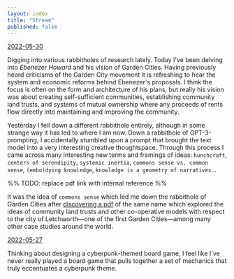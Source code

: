 ```yaml
---
layout: index
title: "Stream"
published: false
---
```


<a href="#" name="2022-05-30">2022-05-30</a><br>

Digging into various rabbitholes of research lately. Today I've been delving into *Ebenezer Howard* and his vision of Garden Cities. Having previously heard criticisms of the Garden City movement it is refreshing to hear the system and economic reforms behind Ebenezer's proposals. I think the focus is often on the form and architecture of his plans, but really his vision was about creating self-sufficient communities, establishing community land trusts, and systems of mutual ownership where any proceeds of rents flow directly into maintaining and improving the community.

Yesterday I fell down a different rabbithole entirely, although in some strange way it has led to where I am now. Down a rabbithole of GPT-3-prompting, I accidentally stumbled upon a prompt that brought the text model into a very interesting creative thoughtspace. Through this process I came across many interesting new terms and framings of ideas: `hunchcraft`, `centers of serendipity`, `systemic inertia`, `commons sense vs. common sense`, `(embo)dying knowledge`, `knowledge is a geometry of narratives`...

%% TODO: replace pdf link with internal reference %%

It was the idea of `commons sense` which led me down the rabbithole of Garden Cities after [discovering a pdf](https://ccednet-rcdec.ca/sites/ccednet-rcdec.ca/files/commons_sense.pdf) of the same name which explored the ideas of community land trusts and other co-operative models with respect to the city of Letchworth—one of the first Garden Cities—among many other case studies around the world.

<a href="#" name="2022-05-27">2022-05-27</a><br>

Thinking about designing a cyberpunk-themed board game, I feel like I've never really played a board game that pulls together a set of mechanics that truly eccentuates a cyberpunk theme.